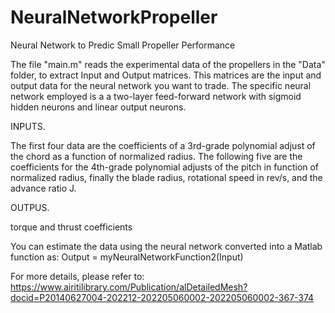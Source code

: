 # NeuralNetworkPropeller
Neural Network to Predic Small Propeller Performance


The file "main.m" reads the experimental data of the propellers in the "Data" folder, to extract Input and Output matrices. This matrices are the input and output data for the neural network you want to trade. 
The specific neural network employed is a a two-layer feed-forward network with sigmoid hidden neurons and linear output neurons. 

INPUTS.

The first four data are the coefficients of a 3rd-grade polynomial adjust of the chord as a function of normalized radius. The following five are the coefficients for the 4th-grade polynomial adjusts of the pitch in function of normalized radius, finally the blade radius, rotational speed in rev/s, and the advance ratio J.

OUTPUS.

torque and thrust coefficients

You can estimate the data using the neural network converted into a Matlab function as:
 Output = myNeuralNetworkFunction2(Input)

For more details, please refer to: https://www.airitilibrary.com/Publication/alDetailedMesh?docid=P20140627004-202212-202205060002-202205060002-367-374
